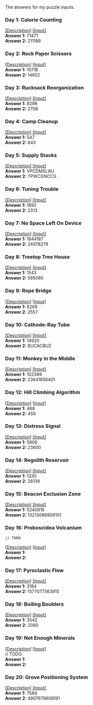 The answers for my puzzle inputs.

### Day 1: Calorie Counting
[[Description]](https://adventofcode.com/2022/day/1) [[Input]](inputs/input01.txt)  
**Answer 1:** 71471  
**Answer 2:** 211189  

### Day 2: Rock Paper Scissors
[[Description]](https://adventofcode.com/2022/day/2) [[Input]](inputs/input02.txt)  
**Answer 1:** 10718  
**Answer 2:** 14652  

### Day 3: Rucksack Reorganization
[[Description]](https://adventofcode.com/2022/day/3) [[Input]](inputs/input03.txt)  
**Answer 1:** 8298  
**Answer 2:** 2708  

### Day 4: Camp Cleanup
[[Description]](https://adventofcode.com/2022/day/4) [[Input]](inputs/input04.txt)  
**Answer 1:** 547  
**Answer 2:** 843  

### Day 5: Supply Stacks
[[Description]](https://adventofcode.com/2022/day/5) [[Input]](inputs/input05.txt)  
**Answer 1:** VPCDMSLWJ  
**Answer 2:** TPWCGNCCG  

### Day 6: Tuning Trouble
[[Description]](https://adventofcode.com/2022/day/6) [[Input]](inputs/input06.txt)  
**Answer 1:** 1892  
**Answer 2:** 2313  

### Day 7: No Space Left On Device
[[Description]](https://adventofcode.com/2022/day/7) [[Input]](inputs/input07.txt)  
**Answer 1:** 1844187  
**Answer 2:** 24978279  

### Day 8: Treetop Tree House
[[Description]](https://adventofcode.com/2022/day/8) [[Input]](inputs/input08.txt)  
**Answer 1:** 1543  
**Answer 2:** 595080  

### Day 9: Rope Bridge
[[Description]](https://adventofcode.com/2022/day/9) [[Input]](inputs/input09.txt)  
**Answer 1:** 6269  
**Answer 2:** 2557  

### Day 10: Cathode-Ray Tube
[[Description]](https://adventofcode.com/2022/day/10) [[Input]](inputs/input10.txt)  
**Answer 1:** 14920  
**Answer 2:** BUCACBUZ  

### Day 11: Monkey in the Middle
[[Description]](https://adventofcode.com/2022/day/11) [[Input]](inputs/input11.txt)  
**Answer 1:** 102399  
**Answer 2:** 23641658401  

### Day 12: Hill Climbing Algorithm
[[Description]](https://adventofcode.com/2022/day/12) [[Input]](inputs/input12.txt)  
**Answer 1:** 468  
**Answer 2:** 459  

### Day 13: Distress Signal
[[Description]](https://adventofcode.com/2022/day/13) [[Input]](inputs/input13.txt)  
**Answer 1:** 5806  
**Answer 2:** 23600  

### Day 14: Regolith Reservoir
[[Description]](https://adventofcode.com/2022/day/14) [[Input]](inputs/input14.txt)  
**Answer 1:** 1330  
**Answer 2:** 26139  

### Day 15: Beacon Exclusion Zone
[[Description]](https://adventofcode.com/2022/day/15) [[Input]](inputs/input15.txt)  
**Answer 1:** 5240818  
**Answer 2:** 13213086906101  

### Day 16: Proboscidea Volcanium
    // TODO  
[[Description]](https://adventofcode.com/2022/day/16) [[Input]](inputs/input16.txt)  
**Answer 1:**   
**Answer 2:**   

### Day 17: Pyroclastic Flow
[[Description]](https://adventofcode.com/2022/day/17) [[Input]](inputs/input17.txt)  
**Answer 1:** 3184  
**Answer 2:** 1577077363915  

### Day 18: Boiling Boulders
[[Description]](https://adventofcode.com/2022/day/18) [[Input]](inputs/input18.txt)  
**Answer 1:** 3542  
**Answer 2:** 2080  

### Day 19: Not Enough Minerals
[[Description]](https://adventofcode.com/2022/day/19) [[Input]](inputs/input19.txt)  
    // TODO  
**Answer 1:**   
**Answer 2:**   

### Day 20: Grove Positioning System
[[Description]](https://adventofcode.com/2022/day/20) [[Input]](inputs/input20.txt)  
**Answer 1:** 7584  
**Answer 2:** 4907679608191  

